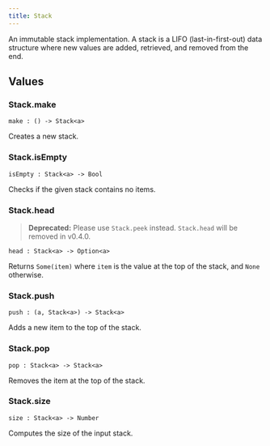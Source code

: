 ```yaml
---
title: Stack
---
```


An immutable stack implementation. A stack is a LIFO (last-in-first-out) data structure where new values are added, retrieved, and removed from the end.

## Values

### Stack.**make**

```grain
make : () -> Stack<a>
```

Creates a new stack.

### Stack.**isEmpty**

```grain
isEmpty : Stack<a> -> Bool
```

Checks if the given stack contains no items.

### Stack.**head**

> **Deprecated:** Please use `Stack.peek` instead. `Stack.head` will be removed in v0.4.0.

```grain
head : Stack<a> -> Option<a>
```

Returns `Some(item)` where `item` is the value at the top of the stack, and `None` otherwise.

### Stack.**push**

```grain
push : (a, Stack<a>) -> Stack<a>
```

Adds a new item to the top of the stack.

### Stack.**pop**

```grain
pop : Stack<a> -> Stack<a>
```

Removes the item at the top of the stack.

### Stack.**size**

```grain
size : Stack<a> -> Number
```

Computes the size of the input stack.
